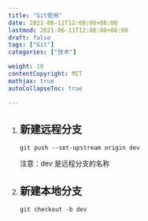 ```yaml
---
title: "Git使用"
date: 2021-06-11T12:08:00+08:00
lastmod: 2021-06-11T12:08:00+08:00
draft: false
tags: ["Git"]
categories: ["技术"]

weight: 10
contentCopyright: MIT
mathjax: true
autoCollapseToc: true

---
```


1. ## 新建远程分支

   `git push --set-upstream origin dev`

   注意：dev 是远程分支的名称

2. ## 新建本地分支

   `git checkout -b dev`


